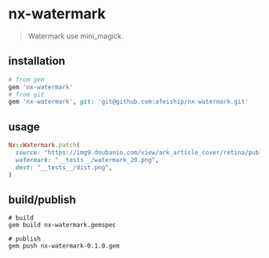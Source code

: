 # nx-watermark
> Watermark use mini_magick.

## installation
```rb
# from gem
gem 'nx-watermark'
# from git
gem 'nx-watermark', git: 'git@github.com:afeiship/nx-watermark.git'
```

## usage
```rb
Nx::Watermark.patch(
  source: "https://img9.doubanio.com/view/ark_article_cover/retina/public/12051836.jpg?v=0",
  watermark: "__tests__/watermark_20.png",
  dest: "__tests__/dist.png",
)
```

## build/publish
```shell
# build
gem build nx-watermark.gemspec

# publish
gem push nx-watermark-0.1.0.gem
```
